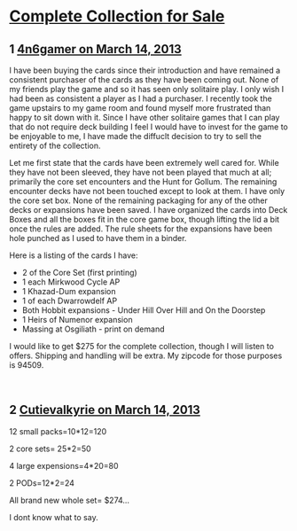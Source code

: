 # [Complete Collection for Sale](https://community.fantasyflightgames.com/topic/80731-complete-collection-for-sale/)

## 1 [4n6gamer on March 14, 2013](https://community.fantasyflightgames.com/topic/80731-complete-collection-for-sale/?do=findComment&comment=773557)

I have been buying the cards since their introduction and have remained a consistent purchaser of the cards as they have been coming out. None of my friends play the game and so it has seen only solitaire play. I only wish I had been as consistent a player as I had a purchaser. I recently took the game upstairs to my game room and found myself more frustrated than happy to sit down with it. Since I have other solitaire games that I can play that do not require deck building I feel I would have to invest for the game to be enjoyable to me, I have made the diffuclt decision to try to sell the entirety of the collection.

Let me first state that the cards have been extremely well cared for. While they have not been sleeved, they have not been played that much at all; primarily the core set encounters and the Hunt for Gollum. The remaining encounter decks have not been touched except to look at them. I have only the core set box. None of the remaining packaging for any of the other decks or expansions have been saved. I have organized the cards into Deck Boxes and all the boxes fit in the core game box, though lifting the lid a bit once the rules are added. The rule sheets for the expansions have been hole punched as I used to have them in a binder.

Here is a listing of the cards I have:

 * 2 of the Core Set (first printing)
 * 1 each Mirkwood Cycle AP
 * 1 Khazad-Dum expansion
 * 1 of each Dwarrowdelf AP
 * Both Hobbit expansions - Under Hill Over Hill and On the Doorstep
 * 1 Heirs of Numenor expansion
 * Massing at Osgiliath - print on demand

I would like to get $275 for the complete collection, though I will listen to offers. Shipping and handling will be extra. My zipcode for those purposes is 94509.

 

## 2 [Cutievalkyrie on March 14, 2013](https://community.fantasyflightgames.com/topic/80731-complete-collection-for-sale/?do=findComment&comment=773574)

12 small packs=10*12=120

2 core sets= 25*2=50

4 large expensions=4*20=80

2 PODs=12*2=24

All brand new whole set= $274…

I dont know what to say.

